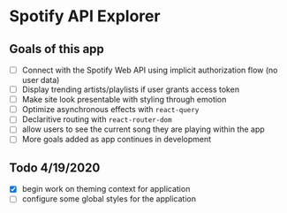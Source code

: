 # Spotify API Explorer

## Goals of this app

- [ ] Connect with the Spotify Web API using implicit authorization flow (no user data)
- [ ] Display trending artists/playlists if user grants access token
- [ ] Make site look presentable with styling through emotion
- [ ] Optimize asynchronous effects with `react-query`
- [ ] Declaritive routing with `react-router-dom`
- [ ] allow users to see the current song they are playing within the app
- [ ] More goals added as app continues in development

## Todo 4/19/2020

- [x] begin work on theming context for application
- [ ] configure some global styles for the application
